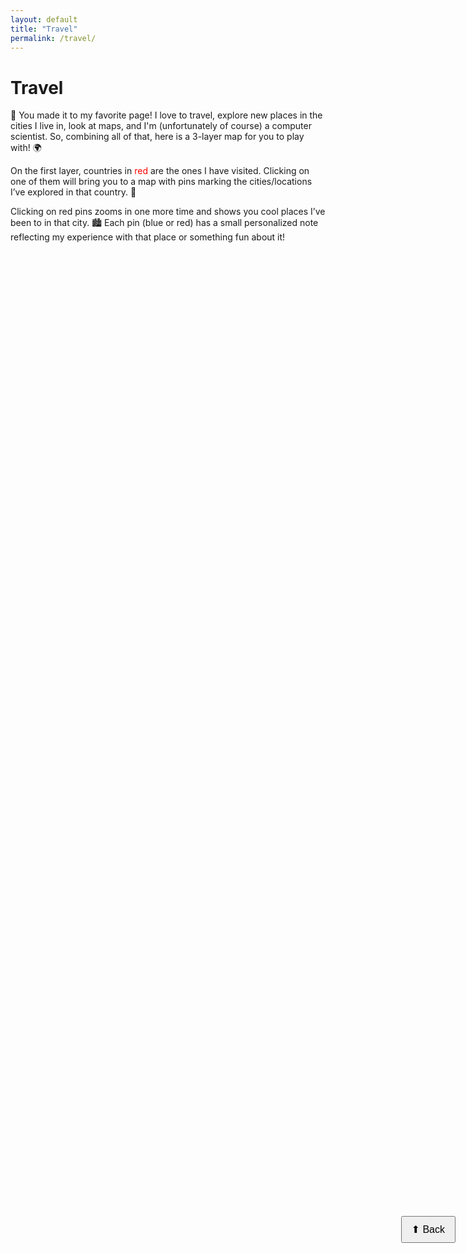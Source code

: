 ```yaml
---
layout: default
title: "Travel"
permalink: /travel/
---
```


<h1>Travel</h1>
<p>🎉 You made it to my favorite page! I love to travel, explore new places in the cities I live in, look at maps, and I'm (unfortunately of course) a computer scientist. So, combining all of that, here is a 3-layer map for you to play with! 🌍</p>

<p>On the first layer, countries in <span style="color:red;">red</span> are the ones I have visited. Clicking on one of them will bring you to a map with pins marking the cities/locations I’ve explored in that country. 📍</p>

<p>Clicking on red pins zooms in one more time and shows you cool places I’ve been to in that city. 🏙️ Each pin (blue or red) has a small personalized note reflecting my experience with that place or something fun about it!</p>

<div id="world-map" style="height: 640px; border-radius: 10px; margin-bottom: 1rem;"></div>
<div id="country-map-container"></div>
<div id="city-map-container"></div>

<link rel="stylesheet" href="https://unpkg.com/leaflet@1.9.4/dist/leaflet.css"/>
<link rel="stylesheet" href="https://unpkg.com/leaflet.markercluster/dist/MarkerCluster.css" />
<link rel="stylesheet" href="https://unpkg.com/leaflet.markercluster/dist/MarkerCluster.Default.css" />
<script src="https://unpkg.com/leaflet@1.9.4/dist/leaflet.js"></script>
<script src="https://unpkg.com/leaflet.markercluster/dist/leaflet.markercluster.js"></script>

<button id="scroll-back" style="
    position: fixed;
    top: 50%;
    right: 20px;
    z-index: 1000;
    padding: 10px 15px;
    font-size: 16px;
">
⬆ Back
</button>

<script>

  // Stack to track previous ranks
let scrollHistory = ["world-map-container"];

// Call this function whenever scrolling down to a new rank
function pushScrollTarget(sectionId) {
  scrollHistory.push(sectionId);
  const target = document.getElementById(sectionId);
  if (target) {
    target.scrollIntoView({ behavior: "smooth", block: "start" });
  }
}

const backButton = document.getElementById("scroll-back");

backButton.addEventListener("click", () => {
  if (scrollHistory.length < 2) return; // nothing to go back to

  // Remove current section
  scrollHistory.pop();

  // Scroll to previous section
  const previousSectionId = scrollHistory[scrollHistory.length - 1];
  const previous = document.getElementById(previousSectionId);
  if (previous) {
    previous.scrollIntoView({ behavior: "smooth", block: "start" });
  }
});

  // Places I have visited
  const visitedPlaces = [
{ country: "France", city: "Lyon", coords: [45.764, 4.8357], description: "Lived here during my studies!", highlight: true, subPlaces: [
{ name: "ENS de Lyon", coords: [45.7333, 4.8244], description: "Where I studied." },
{ name: "Vieux Lyon", coords: [45.7622, 4.8276], description: "Beautiful old town." }
]},
    { country: "France", city: "Paris", coords: [48.8566, 2.3522], description: "Weekend trip." },
    { country: "United States of America", city: "Chicago", coords: [41.8781, -87.6298], description: "Currently working here as a PostDoc." },
    { country: "Japan", city: "Tokyo", coords: [35.6762, 139.6503], description: "Cherry blossom season!" },
    { country: "Greece", city: "Athens", coords: [37.9838, 23.7275], description: "January vacation after getting an accepted paper; felt calm and relieved. One of my favorite cities ever, the Parthenon is in my top 5." },
    { country: "Spain", city: "Madrid", coords: [40.4168, -3.7038], description: "Visited Madrid, vibrant city full of culture." },
    { country: "Spain", city: "Barcelona", coords: [41.3851, 2.1734], description: "Visited Barcelona, beautiful architecture and sea." },
    { country: "Spain", city: "Bilbao", coords: [43.2630, -2.9349], description: "Visited Bilbao, loved the Guggenheim museum." },
    { country: "United Kingdom", city: "London", coords: [51.5074, -0.1278], description: "Visited London, iconic landmarks and atmosphere." },
    { country: "Sweden", city: "Stockholm", coords: [59.3293, 18.0686], description: "Visited Stockholm, beautiful archipelago." },
    { country: "Sweden", city: "Uppsala", coords: [59.8586, 17.6389], description: "Visited Uppsala, historic city and university." },
    { country: "USA", city: "New York City", coords: [40.7128, -74.0060], description: "Visited NYC, amazing energy and skyline." },
    { country: "USA", city: "San Francisco", coords: [37.7749, -122.4194], description: "Visited San Francisco, loved the Golden Gate Bridge." },
    { country: "USA", city: "Los Angeles", coords: [34.0522, -118.2437], description: "Visited LA, sunny city with Hollywood vibes." },
    { country: "Canada", city: "Montreal", coords: [45.5017, -73.5673], description: "Visited Montreal, great food and culture." },
    { country: "Japan", city: "Osaka", coords: [34.6937, 135.5023], description: "Visited Osaka, loved the street food and castle." },
    { country: "Italy", city: "Rome", coords: [41.9028, 12.4964], description: "Visited Rome, amazing history and architecture." },
    { country: "France", city: "Monaco", coords: [43.7384, 7.4246], description: "Yes I know it's not in France, but the country is not clickable on my map :/." },
  ];

  const visitedCountries = [...new Set(visitedPlaces.map(p => p.country))];

  // Create world map
  const worldMap = L.map("world-map").setView([20, 0], 2);
  L.tileLayer("https://{s}.tile.openstreetmap.org/{z}/{x}/{y}.png", {
    attribution: '&copy; <a href="https://www.openstreetmap.org/">OpenStreetMap</a> contributors',
  }).addTo(worldMap);
  
  // Load world countries GeoJSON
  fetch("https://raw.githubusercontent.com/johan/world.geo.json/master/countries.geo.json")
    .then(res => res.json())
    .then(data => {
      L.geoJSON(data, {
        style: feature => {
          const isVisited = visitedCountries.includes(feature.properties.name);
          return {
            color: "#888",
            weight: 0,
            fillColor: isVisited ? "rgba(255,0,0,0.4)" : "transparent", 
            fillOpacity: isVisited ? 0.6 : 0,
          };
        },

onEachFeature: function(feature, layer) {
  const name = feature.properties.name;
  layer.bindTooltip(name, { sticky: true });
  if (visitedCountries.includes(name)) {
    layer.on("click", () => {
      showCountryMap(feature);
      pushScrollTarget("country-map-container");

    });
  }
}

}).addTo(worldMap);
    });

// Default blue marker (same as Leaflet)
const defaultIcon = L.icon({
  iconUrl: 'https://unpkg.com/leaflet@1.9.4/dist/images/marker-icon.png',
  iconRetinaUrl: 'https://unpkg.com/leaflet@1.9.4/dist/images/marker-icon-2x.png',
  shadowUrl: 'https://unpkg.com/leaflet@1.9.4/dist/images/marker-shadow.png',
  iconSize: [25, 41],
  iconAnchor: [12, 41],
  popupAnchor: [1, -34],
  shadowSize: [41, 41]
});

// Red marker (same shape as default, but red)
const redIcon = L.icon({
  iconUrl: 'https://raw.githubusercontent.com/pointhi/leaflet-color-markers/master/img/marker-icon-2x-red.png',
  iconRetinaUrl: 'https://raw.githubusercontent.com/pointhi/leaflet-color-markers/master/img/marker-icon-2x-red.png',
  shadowUrl: 'https://unpkg.com/leaflet@1.9.4/dist/images/marker-shadow.png',
  iconSize: [25, 41],
  iconAnchor: [12, 41],
  popupAnchor: [1, -34],
  shadowSize: [41, 41]
});

  function showCountryMap(feature) {
    const countryName = feature.properties.name;
    const countryPlaces = visitedPlaces.filter(p => p.country === countryName);

    document.getElementById("country-map-container").innerHTML = `
      <h2 style="margin-top: 1rem;">${countryName}</h2>
      <div id="country-map" style="height: 640px; border-radius: 1px;"></div>`;

    const countryMap = L.map("country-map");
    L.tileLayer("https://{s}.tile.openstreetmap.org/{z}/{x}/{y}.png", {
      attribution: '&copy; <a href="https://www.openstreetmap.org/">OpenStreetMap</a> contributors',
    }).addTo(countryMap);

    const countryLayer = L.geoJSON(feature, {
      style: { 
        color: "rgba(255,0,0,0)",
        weight: 0,
        fillOpacity: 0
      }
    }).addTo(countryMap);

    countryMap.fitBounds(countryLayer.getBounds());
    const markers = L.markerClusterGroup();

countryPlaces.forEach(place => {
  const hasSubPlaces = place.subPlaces && place.subPlaces.length > 0;
  const iconToUse = hasSubPlaces ? redIcon : defaultIcon;

  const marker = L.marker(place.coords, { icon: iconToUse })
    .bindPopup(`<b>${place.city}</b><br>${place.description}`);

  if (hasSubPlaces) marker.on('click', () => { showCityMap(place);   pushScrollTarget("city-map-container"); });

  markers.addLayer(marker);
});
 countryMap.addLayer(markers);
    document.getElementById("country-map-container").scrollIntoView({ behavior: "smooth" });

  }
  
  function showCityMap(place) {
document.getElementById("city-map-container").innerHTML = `
<h3 style="margin-top: 1rem;">${place.city}</h3>
<div id="city-map" style="height: 640px; border-radius: 1px;"></div>`;

  const cityMap = L.map("city-map").setView(place.coords, 13);
  L.tileLayer("https://{s}.tile.openstreetmap.org/{z}/{x}/{y}.png", {
  attribution: '&copy; <a href="https://www.openstreetmap.org/">OpenStreetMap</a> contributors',
  }).addTo(cityMap);

  place.subPlaces.forEach(sub => {
  L.marker(sub.coords).addTo(cityMap).bindPopup(`<b>${sub.name}</b><br>${sub.description}`);
  });


  document.getElementById("city-map-container").scrollIntoView({ behavior: "smooth" });
}
</script>
